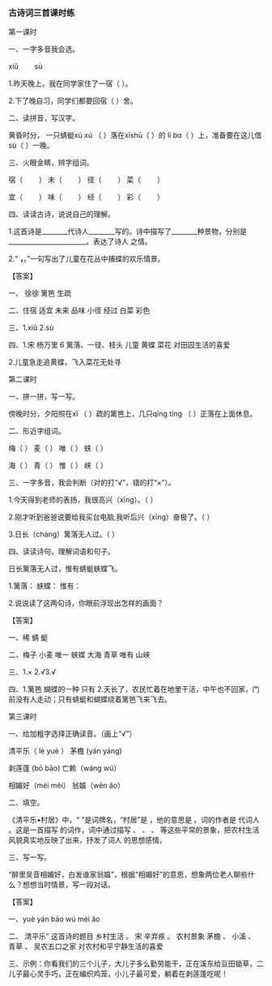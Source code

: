 ﻿---
layout: post
tags: [教学复习]
author: wkp
---

### 古诗词三首课时练


第一课时

一、一字多音我会选。

xiǔ 　　sù

1.昨天晚上，我在同学家住了一宿（ ）。

2.下了晚自习，同学们都要回宿（ ）舍。

二、读拼音，写汉字。

黄昏时分， 一只蜻蜓xú xú （    ）落在xīshū（     ）的 lí bɑ（     ）上，准备要在这儿借sù（   ）一晚。

三、火眼金睛，辨字组词。

宿（　　 ） 未（ 　　） 径（　　 ）   菜（ 　　）

宜（　　 ） 味（　　 ） 经（　　 ）   彩（　　 ）

四、读读古诗，说说自己的理解。

1.这首诗是________代诗人________写的。诗中描写了________种景物，分别是________________________。表达了诗人                        之情。

2.“ ________________，________________。”一句写出了儿童在花丛中捕蝶的欢乐情景。





【答案】

一、 徐徐  篱笆  生疏

二、住宿  适宜  未来  品味  小径  经过  白菜  彩色

三、1.xiǔ    2.sù

四、1.宋  杨万里  6  篱落、一径、枝头 儿童 黄蝶 菜花 对田园生活的喜爱

2.儿童急走追黄蝶，飞入菜花无处寻
















第二课时

一、拼一拼，写一写。

傍晚时分，夕阳照在xī （ ）疏的篱笆上，几只qīnɡ tínɡ （       ）正落在上面休息。

二、形近字组词。

梅（    ）  麦（     ）   唯（     ）  蛱（     ）

海（    ）  青（     ）    惟（     ）  峡（     ）

三、一字多音，我会判断（对的打“√”，错的打“×”）。

1.今天得到老师的表扬，我很高兴（xīng）。（    ）

2.刚才听到爸爸说要给我买台电脑,我听后兴（xīng）奋极了。（    ）

3.日长（cháng）篱落无人过。（    ）

四、读读诗句，理解词语和句子。

日长篱落无人过，惟有蜻蜓蛱蝶飞。

1.篱落：              蛱蝶：             惟有：

2.说说读了这两句诗，你眼前浮现出怎样的画面？










【答案】

一、稀 蜻   蜓

二、梅子  小麦  唯一  蛱蝶  大海  青草  唯有  山峡

三、1.× 2.√3.√

四、1.篱笆   蝴蝶的一种  只有  2.天长了，农民忙着在地里干活，中午也不回家，门前没有人走动；只有蜻蜓和蝴蝶绕着篱笆飞来飞去。
















第三课时

一、给加粗字选择正确读音。（画上“√”）

清平乐（ lè  yuè  ）    茅檐 (yán  yáng)

剥莲蓬 (bō  bāo)       亡赖（wáng wú）

相媚好（méi mèi）        翁媪（wēn ǎo）

二、填空。

《清平乐•村居》中，“     ”是词牌名，“村居”是       ，他的意思是         。词的作者是    代词人         。这是一首描写     的词作，词中通过描写           、            、           、          等这些平常的景象，把农村生活风貌真实地反映了出来，抒发了词人                     的思想感情。

三、写一写。

“醉里吴音相媚好，白发谁家翁媪”，根据“相媚好”的意思，想象两位老人聊些什么？想想当时情景，写一段对话。










【答案】

一、yuè  yán  bāo  wú  mèi  ǎo

二、  清平乐”  这首诗的题目   乡村生活 。 宋    辛弃疾  。 农村景象   茅檐 、  小溪 、 青草 、   吴农五口之家   对农村和平宁静生活的喜爱

三、示例：你看我们的三个儿子，大儿子多么勤劳能干，正在溪东给豆田锄草，二儿子最心灵手巧，正在编织鸡笼，小儿子最可爱，躺着在剥莲蓬吃呢！




